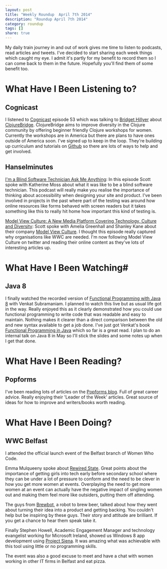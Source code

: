 ```yaml
---
layout: post
title: "Weekly Roundup  April 7th 2014"
description: "Roundup April 7th 2014"
category: roundup
tags: []
share: true
---
```

My daily train journey in and out of work gives me time to listen to podcasts, read articles and tweets. I've decided to start sharing each week things which caught my eye. I admit it's partly for my benefit to record them so I can come back to them in the future. Hopefully you'll find them of some benefit too.

# What Have I Been Listening to? #

## Cognicast ##

I listened to [Cognicast](http://www.cognitect.com/podcast) episode 53 which was talking to [Bridget Hillyer](http://bridgetconsulting.com/) about [ClojureBridge](http://www.clojurebridge.org/). ClojureBridge aims to improve diversity in the Clojure community by offering beginner friendly Clojure workshops for women. Currently the workshops are in America but there are plans to have ones outside of America soon. I've signed up to keep in the loop. They're building up curriculum and tutorials on [Github](https://github.com/clojurebridge) so there are lots of ways to help and get involved.

## Hanselminutes ##

[I'm a Blind Software Technician Ask Me Anything](http://hanselminutes.com/413/im-a-blind-software-technician-ask-me-anything-with-katherine-moss): In this episode Scott spoke with Katherine Moss about what it was like to be a blind software technician. This podcast will really make you realise the importance of thinking about accessibility when designing your site and product. I've been involved in projects in the past where part of the testing was around how online resources like forms behaved with screen readers but it takes something like this to really hit home how important this kind of testing is.

[Model View Culture: A New Media Platform Covering Technology, Culture and Diversity](http://hanselminutes.com/409/model-view-culture-a-new-media-platform-covering-technology-culture-and-diversity): Scott spoke with Amelia Greenhall and Shanley Kane about their company [Model View Culture](http://modelviewculture.com/). I thought this episode really captured why organisations like WWC are needed. I'm now following Model View Culture on twitter and reading their online content as they've lots of interesting articles up.

# What Have I Been Watching#

## Java 8 ##
I finally watched the recorded version of [Functional Programming with Java 8](http://youtu.be/Ee5t_EGjv0A) with Venkat Subramaniam. I planned to watch this live but as usual life got in the way. Really enjoyed this as it clearly demonstrated how you could use functional programming to write code that was readable and easy to maintain. Nothing makes it clearer than a direct comparison between the old and new syntax available to get a job done. I've just got Venkat's book [Functional Programming in Java](http://pragprog.com/book/vsjava8/functional-programming-in-java) which so far is a great read. I plan to do an internal talk on Java 8 in May so I'll stick the slides and some notes up when I get that done.

# What Have I Been Reading? #

## Popforms ##
I've been reading lots of articles on the [Popforms blog](https://popforms.com/blog/). Full of great career advice. Really enjoying their 'Leader of the Week' articles. Great source of ideas for how to improve and writers/books worth reading. 

# What Have I Been Doing? #

##  WWC Belfast ##

I attended the official launch event of the Belfast branch of Women Who Code. 

Emma Mulqueeny spoke about [Rewired State](http://rewiredstate.org/). Great points about the importance of getting girls into tech early before secondary school where they can be under a lot of pressure to conform and the need to be clever in how you get more women at events. Overplaying the need to get more women at an event can actually have the negative impact of singling women out and making them feel more like outsiders, putting them off attending.

The guys from [Brewbot](http://www.brewbot.io/), a robot to brew beer, talked about how they went about turning their idea into a product and getting backing. You couldn't help but be inspiring by these guys. Their story and attitude are brilliant. If you get a chance to hear them speak take it.

Finally Stephen Howell, Academic Engagement Manager and technology evangelist working for Microsoft Ireland, showed us Windows 8 app development using [Project Siena](http://apps.microsoft.com/windows/en-gb/app/microsoft-project-siena/5ae47651-e8f3-4e41-aab7-e19ab1b80180). It was amazing what was achievable with this tool using little or no programming skills.

The event was also a good excuse to meet and have a chat with women working in other IT firms in Belfast and eat pizza.
 
